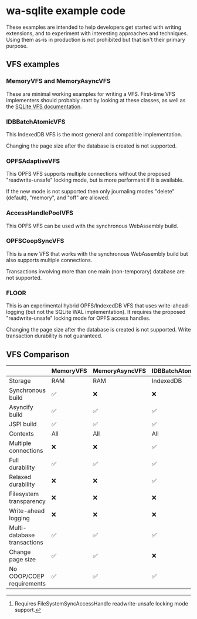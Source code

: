 # wa-sqlite example code
These examples are intended to help developers get started with writing extensions,
and to experiment with interesting approaches and techniques. Using them as-is in
production is not prohibited but that isn't their primary purpose.

## VFS examples
### MemoryVFS and MemoryAsyncVFS
These are minimal working examples for writing a VFS. First-time VFS implementers should
probably start by looking at these classes, as well as the
[SQLite VFS documentation](https://www.sqlite.org/vfs.html).

### IDBBatchAtomicVFS
This IndexedDB VFS is the most general and compatible implementation.

Changing the page size after the database is created is not supported.

### OPFSAdaptiveVFS
This OPFS VFS supports multiple connections without the proposed "readwrite-unsafe" locking mode, but is more performant if it is available.

If the new mode is not supported then only journaling modes "delete" (default), "memory", and "off" are allowed.

### AccessHandlePoolVFS
This OPFS VFS can be used with the synchronous WebAssembly build.

### OPFSCoopSyncVFS
This is a new VFS that works with the synchronous WebAssembly build but also supports multiple connections.

Transactions involving more than one main (non-temporary) database are not supported.

### FLOOR
This is an experimental hybrid OPFS/IndexedDB VFS that uses write-ahead-logging (but not the SQLite WAL implementation). It requires the proposed "readwrite-unsafe" locking mode for OPFS access handles.

Changing the page size after the database is created is not supported. Write transaction durability is not guaranteed.

## VFS Comparison

||MemoryVFS|MemoryAsyncVFS|IDBBatchAtomicVFS|OPFSAdaptiveVFS|AccessHandlePoolVFS|OPFSCoopSyncVFS|FLOOR|
|-|-|-|-|-|-|-|-|
|Storage|RAM|RAM|IndexedDB|OPFS|OPFS|OPFS|OPFS/IndexedDB|
|Synchronous build|✅|:x:|:x:|:x:|✅|✅|:x:|
|Asyncify build|✅|✅|✅|✅|✅|✅|✅|
|JSPI build|✅|✅|✅|✅|✅|✅|✅|
|Contexts|All|All|All|Worker|Worker|Worker|Worker|
|Multiple connections|:x:|:x:|✅|✅|:x:|✅|✅[^1]|
|Full durability|✅|✅|✅|✅|✅|✅|:x:|
|Relaxed durability|:x:|:x:|✅|:x:|:x:|:x:|✅|
|Filesystem transparency|:x:|:x:|:x:|✅|:x:|✅|✅|
|Write-ahead logging|:x:|:x:|:x:|:x:|:x:|:x:|✅|
|Multi-database transactions|✅|✅|✅|✅|✅|:x:|✅|
|Change page size|✅|✅|:x:|✅|✅|✅|:x:|
|No COOP/COEP requirements|✅|✅|✅|✅|✅|✅|✅|

[^1]: Requires FileSystemSyncAccessHandle readwrite-unsafe locking mode support.
